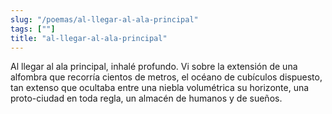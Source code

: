 ```yaml
---
slug: "/poemas/al-llegar-al-ala-principal"
tags: [""]
title: "al-llegar-al-ala-principal"
---
```

Al llegar al ala principal, inhalé profundo. Vi sobre la extensión de una alfombra que recorría cientos de metros, el océano de cubículos dispuesto, tan extenso que ocultaba entre una niebla volumétrica su horizonte, una proto-ciudad en toda regla, un almacén de humanos y de sueños.